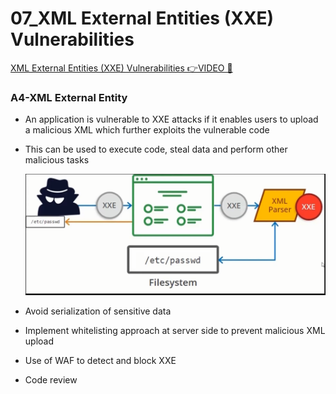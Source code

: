 # 07_XML External Entities (XXE) Vulnerabilities

[XML External Entities (XXE) Vulnerabilities 👉VIDEO &#128279;](https://codered.eccouncil.org/courseVideo/Kali-for-Penetration-Testers?lessonId=ddca0540-d410-4951-843c-b7dd83c1cf25&finalAssessment=false)

### A4-XML External Entity

- An application is vulnerable to XXE attacks if it enables users to upload a malicious XML which further exploits the vulnerable code
- This can be used to execute code, steal data and perform other malicious tasks

  ![](img/xml.png)

- Avoid serialization of sensitive data
- Implement whitelisting approach at server side to prevent malicious XML upload
- Use of WAF to detect and block XXE
- Code review
